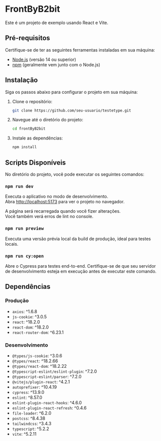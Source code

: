 # FrontByB2bit

Este é um projeto de exemplo usando React e Vite.

## Pré-requisitos

Certifique-se de ter as seguintes ferramentas instaladas em sua máquina:

- [Node.js](https://nodejs.org/) (versão 14 ou superior)
- [npm](https://www.npmjs.com/) (geralmente vem junto com o Node.js)

## Instalação

Siga os passos abaixo para configurar o projeto em sua máquina:

1. Clone o repositório:

    ```sh
    git clone https://github.com/seu-usuario/testetype.git
    ```

2. Navegue até o diretório do projeto:

    ```sh
    cd frontByB2bit
    ```

3. Instale as dependências:

    ```sh
    npm install
    ```

## Scripts Disponíveis

No diretório do projeto, você pode executar os seguintes comandos:

### `npm run dev`

Executa o aplicativo no modo de desenvolvimento.\
Abra [http://localhost:5173](http://localhost:5173) para ver o projeto no navegador.

A página será recarregada quando você fizer alterações.\
Você também verá erros de lint no console.



### `npm run preview`

Executa uma versão prévia local da build de produção, ideal para testes locais.

### `npm run cy:open`

Abre o Cypress para testes end-to-end. Certifique-se de que seu servidor de desenvolvimento esteja em execução antes de executar este comando.


## Dependências

### Produção

- `axios`: ^1.6.8
- `js-cookie`: ^3.0.5
- `react`: ^18.2.0
- `react-dom`: ^18.2.0
- `react-router-dom`: ^6.23.1

### Desenvolvimento

- `@types/js-cookie`: ^3.0.6
- `@types/react`: ^18.2.66
- `@types/react-dom`: ^18.2.22
- `@typescript-eslint/eslint-plugin`: ^7.2.0
- `@typescript-eslint/parser`: ^7.2.0
- `@vitejs/plugin-react`: ^4.2.1
- `autoprefixer`: ^10.4.19
- `cypress`: ^13.9.0
- `eslint`: ^8.57.0
- `eslint-plugin-react-hooks`: ^4.6.0
- `eslint-plugin-react-refresh`: ^0.4.6
- `file-loader`: ^6.2.0
- `postcss`: ^8.4.38
- `tailwindcss`: ^3.4.3
- `typescript`: ^5.2.2
- `vite`: ^5.2.11


